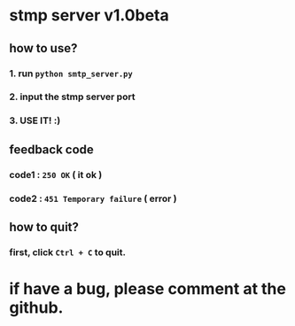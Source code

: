# stmp server v1.0beta
## how to use?
### 1. run ```python smtp_server.py```
### 2. input the stmp server port
### 3. USE IT! :)
## feedback code
### code1 : ```250 OK``` ( it ok )
### code2 : ```451 Temporary failure``` ( error )
## how to quit?
### first, click ```Ctrl + C``` to quit.
# if have a bug, please comment at the github.
